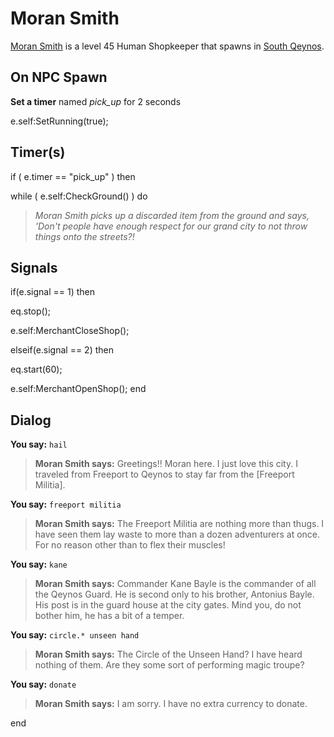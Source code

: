 # Moran Smith



[Moran Smith](/npc/1078) is a level 45 Human Shopkeeper that spawns in [South Qeynos](/zone/1).



## On NPC Spawn

**Set a timer** named *pick_up* for 2 seconds

e.self:SetRunning(true);


## Timer(s)

if ( e.timer == "pick_up" ) then




while ( e.self:CheckGround() ) do



>*Moran Smith picks up a discarded item from the ground and says, 'Don't people have enough respect for our grand city to not throw things onto the streets?!*




## Signals

if(e.signal == 1) then


eq.stop();


e.self:MerchantCloseShop();

elseif(e.signal == 2) then


eq.start(60);


e.self:MerchantOpenShop();
end



## Dialog

**You say:** `hail`



>**Moran Smith says:** Greetings!! Moran here. I just love this city. I traveled from Freeport to Qeynos to stay far from the [Freeport Militia].

**You say:** `freeport militia`



>**Moran Smith says:** The Freeport Militia are nothing more than thugs. I have seen them lay waste to more than a dozen adventurers at once. For no reason other than to flex their muscles!

**You say:** `kane`



>**Moran Smith says:** Commander Kane Bayle is the commander of all the Qeynos Guard.  He is second only to his brother, Antonius Bayle.  His post is in the guard house at the city gates.  Mind you, do not bother him, he has a bit of a temper.



**You say:** `circle.* unseen hand`



>**Moran Smith says:** The Circle of the Unseen Hand?  I have heard nothing of them.  Are they some sort of performing magic troupe?


**You say:** `donate`



>**Moran Smith says:** I am sorry. I have no extra currency to donate.




end
